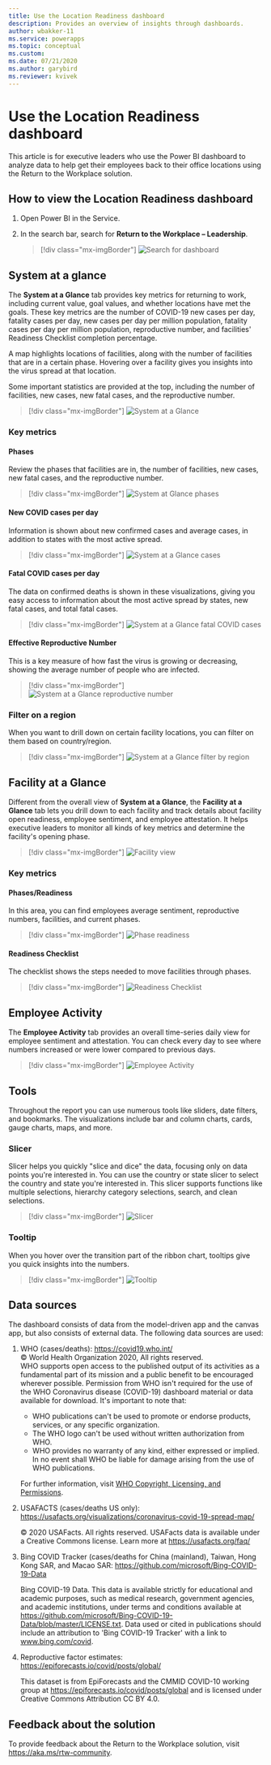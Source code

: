 ```yaml
---
title: Use the Location Readiness dashboard
description: Provides an overview of insights through dashboards.
author: wbakker-11
ms.service: powerapps
ms.topic: conceptual
ms.custom: 
ms.date: 07/21/2020
ms.author: garybird
ms.reviewer: kvivek
---
```


# Use the Location Readiness dashboard

This article is for executive leaders who use the Power BI dashboard to analyze data to help get their employees back to their office locations using the Return to the Workplace solution. 

## How to view the Location Readiness dashboard

1. Open Power BI in the Service.

2. In the search bar, search for **Return to the Workplace – Leadership**.

    > [!div class="mx-imgBorder"]
    > ![Search for dashboard](media/pbi-dash-command-barr.png "Search for dashboard")

## System at a glance

The **System at a Glance** tab provides key metrics for returning to work, including current value, goal values, and whether locations have met the goals. These key metrics are the number of COVID-19 new cases per day, fatality cases per day, new cases per day per million population, fatality cases per day per million population, reproductive number, and facilities' Readiness Checklist completion percentage.

A map highlights locations of facilities, along with the number of facilities that are in a certain phase. Hovering over a facility gives you insights into the virus spread at that location.

Some important statistics are provided at the top, including the number of facilities, new cases, new fatal cases, and the reproductive number.

> [!div class="mx-imgBorder"]
> ![System at a Glance](media/pbi-dash-system-at-a-glance2.png "System at a Glance")

### Key metrics

#### Phases
Review the phases that facilities are in, the number of facilities, new cases, new fatal cases, and the reproductive number.

> [!div class="mx-imgBorder"]
> ![System at Glance phases](media/pbi-dash-system-at-a-glance-phases.png "System at a Glance phases")

#### New COVID cases per day
Information is shown about new confirmed cases and average cases, in addition to states with the most active spread.

> [!div class="mx-imgBorder"]
> ![System at a Glance cases](media/pbi-dash-report-covidcases.png "System at a Glance cases")

#### Fatal COVID cases per day
The data on confirmed deaths is shown in these visualizations, giving you easy access to information about the most active spread by states, new fatal cases, and total fatal cases.

> [!div class="mx-imgBorder"]
> ![System at a Glance fatal COVID cases](media/pbi-dash-report-fatalcovidcases.png "System at a Glance fatal COVID cases")

#### Effective Reproductive Number

This is a key measure of how fast the virus is growing or decreasing, showing the average number of people who are infected.

> [!div class="mx-imgBorder"]
> ![System at a Glance reproductive number](media/pbi-dash-report-reproductivenumber.png "System at a Glance reproductive number")

### Filter on a region

When you want to drill down on certain facility locations, you can filter on them based on country/region.

> [!div class="mx-imgBorder"]
> ![System at a Glance filter by region](media/pbi-dash-report-filter-region.png "System at a Glance filter by region")

## Facility at a Glance

Different from the overall view of **System at a Glance**, the **Facility at a Glance** tab lets you drill down to each facility and track details about facility open readiness, employee sentiment, and employee attestation. It helps executive leaders to monitor all kinds of key metrics and determine the facility's opening phase.

> [!div class="mx-imgBorder"]
> ![Facility view](media/pbi-dash-selected-facility-details2.png "Facility view")

### Key metrics

#### Phases/Readiness

In this area, you can find employees average sentiment, reproductive numbers, facilities, and current phases.

> [!div class="mx-imgBorder"]
> ![Phase readiness](media/pbi-dash-report-facility-at-a-glance-PhaseReadiness.png "Phase readiness")

#### Readiness Checklist

The checklist shows the steps needed to move facilities through phases.

> [!div class="mx-imgBorder"]
> ![Readiness Checklist](media/pbi-dash-report-facility-at-a-glance-checklist.png "Readiness Checklist")

## Employee Activity 

The **Employee Activity** tab provides an overall time-series daily view for employee sentiment and attestation. You can check every day to see where numbers increased or were lower compared to previous days.

> [!div class="mx-imgBorder"]
> ![Employee Activity](media/pbi-dash-employee-activity2.png "Employee Activity")

## Tools

Throughout the report you can use numerous tools like sliders, date filters, and bookmarks. The visualizations include bar and column charts, cards, gauge charts, maps, and more.

### Slicer

Slicer helps you quickly "slice and dice" the data, focusing only on data points you're interested in. You can use the country or state slicer to select the country and state you're interested in. This slicer supports functions like multiple selections, hierarchy category selections, search, and clean selections.

> [!div class="mx-imgBorder"]
> ![Slicer](media/pbi-dash-report-filter-region2.png "Slicer")

### Tooltip

When you hover over the transition part of the ribbon chart, tooltips give you quick insights into the numbers.

> [!div class="mx-imgBorder"]
> ![Tooltip](media/pbi-dash-transition-hover-metrics3.png "Tooltip")

## Data sources

The dashboard consists of data from the model-driven app and the canvas app, but also consists of external data. The following data sources are used:

1. WHO (cases/deaths): <https://covid19.who.int/>  
© World Health Organization 2020, All rights reserved.  
WHO supports open access to the published output of its activities as a fundamental part of its mission and a public benefit to be encouraged wherever possible. Permission from WHO isn't required for the use of the WHO Coronavirus disease (COVID-19) dashboard material or data available for download. It's important to note that:

   - WHO publications can't be used to promote or endorse products, services, or any specific organization.
   - The WHO logo can't be used without written authorization from WHO.
   - WHO provides no warranty of any kind, either expressed or implied. In no event shall WHO be liable for damage arising from the use of WHO publications.

   For further information, visit [WHO Copyright, Licensing, and Permissions](https://www.who.int/about/who-we-are/publishing-policies/copyright).

2. USAFACTS (cases/deaths US only): <https://usafacts.org/visualizations/coronavirus-covid-19-spread-map/>  

   © 2020 USAFacts. All rights reserved.  USAFacts data is available under a Creative Commons license. Learn more at <https://usafacts.org/faq/> 

3. Bing COVID Tracker (cases/deaths for China (mainland), Taiwan, Hong Kong SAR, and Macao SAR: <https://github.com/microsoft/Bing-COVID-19-Data>

    Bing COVID-19 Data.  This data is available strictly for educational and academic purposes, such as medical research, government agencies, and academic institutions, under terms and conditions available at <https://github.com/microsoft/Bing-COVID-19-Data/blob/master/LICENSE.txt>. Data used or cited in publications should include an attribution to 'Bing COVID-19 Tracker' with a link to www.bing.com/covid.

4. Reproductive factor estimates: <https://epiforecasts.io/covid/posts/global/> 

    This dataset is from EpiForecasts and the CMMID COVID-10 working group at <https://epiforecasts.io/covid/posts/global> and is licensed under Creative Commons Attribution CC BY 4.0.

## Feedback about the solution

To provide feedback about the Return to the Workplace solution, visit <https://aka.ms/rtw-community>.